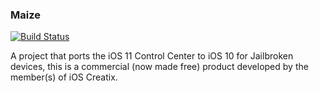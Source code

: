 ### Maize 

[![Build Status](https://travis-ci.org/ioscreatix/Maize.svg?branch=master)](https://travis-ci.org/ioscreatix/Maize)

A project that ports the iOS 11 Control Center to iOS 10 for Jailbroken devices, this is a commercial (now made free) product developed by the member(s) of iOS Creatix.

